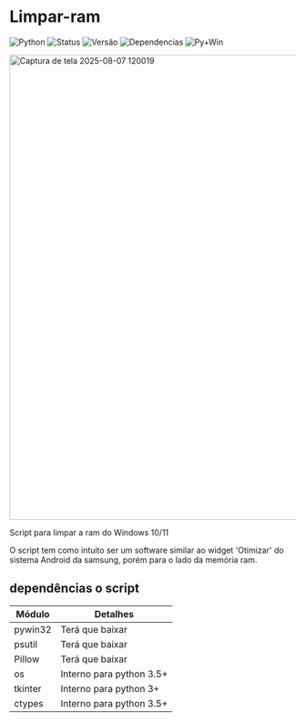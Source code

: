 # Limpar-ram

![Python](https://img.shields.io/badge/Python-XX+-blue?logo=python&logoColor=white)
![Status](https://img.shields.io/badge/Status-Ativo-brightgreen)
![Versão](https://img.shields.io/badge/Versão-1.0-blue)
![Dependencias](https://img.shields.io/badge/dependencies-X-brightgreen)
![Py+Win](https://img.shields.io/badge/Python%203.11.7%20%7C%20Windows%2011-✔-brightgreen?logo=python&logoColor=white)

<img width="979" height="817" alt="Captura de tela 2025-08-07 120019" src="https://github.com/user-attachments/assets/99b02ce4-a8d5-4748-a707-92330cad9449" />


Script para limpar a ram do Windows 10/11

O script tem como intuito ser um software similar ao widget 'Otimizar' do sistema Android da samsung, porém para o lado da
memória ram.

## dependências o script

| Módulo | Detalhes |
| -- | -- |
| pywin32 | Terá que baixar |
| psutil | Terá que baixar |
| Pillow | Terá que baixar |
| os | Interno para python 3.5+ |
| tkinter | Interno para python 3+ |
| ctypes | Interno para python 3.5+ |
